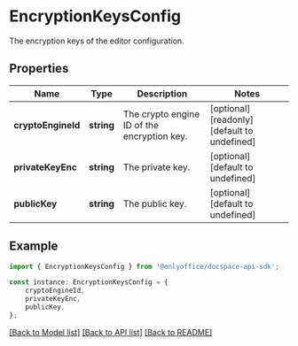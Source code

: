 # EncryptionKeysConfig

The encryption keys of the editor configuration.

## Properties

Name | Type | Description | Notes
------------ | ------------- | ------------- | -------------
**cryptoEngineId** | **string** | The crypto engine ID of the encryption key. | [optional] [readonly] [default to undefined]
**privateKeyEnc** | **string** | The private key. | [optional] [default to undefined]
**publicKey** | **string** | The public key. | [optional] [default to undefined]

## Example

```typescript
import { EncryptionKeysConfig } from '@onlyoffice/docspace-api-sdk';

const instance: EncryptionKeysConfig = {
    cryptoEngineId,
    privateKeyEnc,
    publicKey,
};
```

[[Back to Model list]](../README.md#documentation-for-models) [[Back to API list]](../README.md#documentation-for-api-endpoints) [[Back to README]](../README.md)

